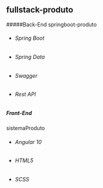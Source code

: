## fullstack-produto

 #####Back-End
springboot-produto
- ###### Spring Boot
- ###### Spring Data
- ###### Swagger
- ###### Rest API

##### Front-End
sistemaProduto
- ###### Angular 10
- ###### HTML5
- ###### SCSS
